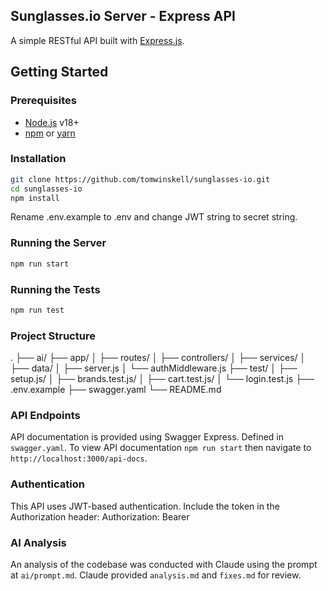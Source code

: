 ## Sunglasses.io Server - Express API

A simple RESTful API built with [Express.js](https://expressjs.com/).

## Getting Started

### Prerequisites

- [Node.js](https://nodejs.org/) v18+
- [npm](https://www.npmjs.com/) or [yarn](https://yarnpkg.com/)

### Installation

```bash
git clone https://github.com/tomwinskell/sunglasses-io.git
cd sunglasses-io
npm install
```

Rename .env.example to .env and change JWT string to secret string.

### Running the Server

```bash
npm run start
```

### Running the Tests

```bash
npm run test
```

### Project Structure

.
├── ai/
├── app/
│   ├── routes/
│   ├── controllers/
│   ├── services/
│   ├── data/
│   ├── server.js
│   └── authMiddleware.js
├── test/
│   ├── setup.js/
│   ├── brands.test.js/
│   ├── cart.test.js/
│   └── login.test.js
├── .env.example
├── swagger.yaml
└── README.md

### API Endpoints

API documentation is provided using Swagger Express. Defined in `swagger.yaml`.
To view API documentation `npm run start` then navigate to `http://localhost:3000/api-docs`.

### Authentication

This API uses JWT-based authentication. Include the token in the Authorization header:
Authorization: Bearer <token>

### AI Analysis

An analysis of the codebase was conducted with Claude using the prompt at `ai/prompt.md`.
Claude provided `analysis.md` and `fixes.md` for review.
